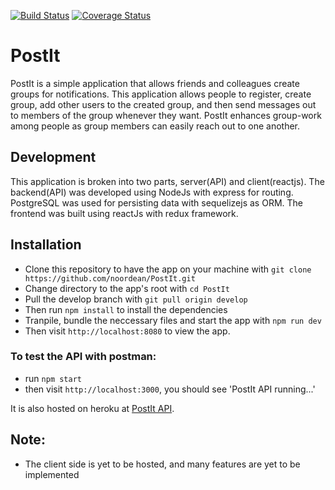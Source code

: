 [![Build Status](https://travis-ci.org/noordean/PostIt.svg?branch=server)](https://travis-ci.org/noordean/PostIt)
[![Coverage Status](https://coveralls.io/repos/github/noordean/PostIt/badge.svg?branch=server)](https://coveralls.io/github/noordean/PostIt?branch=server)
# PostIt
PostIt is a simple application that allows friends and colleagues create groups for notifications. This application allows people to register, create group, add other users to the created group, and then send messages out to members of the group whenever they want. PostIt enhances group-work among people as group members can easily reach out to one another.

## Development
This application is broken into two parts, server(API) and client(reactjs).
The backend(API) was developed using NodeJs with express for routing. PostgreSQL was used for persisting data with sequelizejs as ORM.
The frontend was built using reactJs with redux framework.

## Installation
- Clone this repository to have the app on your machine with ```git clone https://github.com/noordean/PostIt.git```
- Change directory to the app's root with ```cd PostIt```
- Pull the develop branch with ```git pull origin develop```
- Then run ```npm install```  to install the dependencies
- Tranpile, bundle the neccessary files and start the app with ```npm run dev```
- Then visit ```http://localhost:8080``` to view the app.

### To test the API with postman:
- run ```npm start```
- then visit ```http://localhost:3000```, you should see 'PostIt API running...' 

It is also hosted on heroku at <a href="https://postit-api.herokuapp.com/" target="_blank">PostIt API</a>.

## Note:
- The client side is yet to be hosted, and many features are yet to be implemented